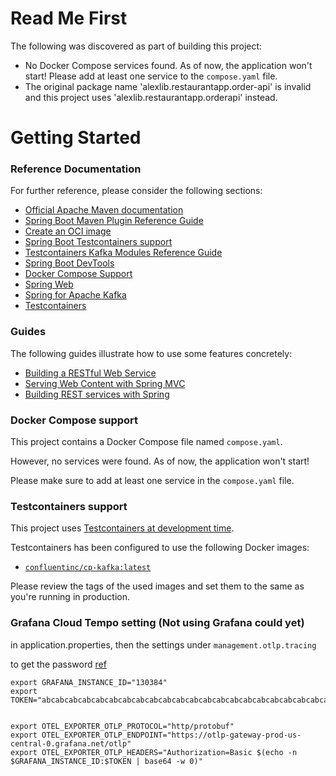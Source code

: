 # Read Me First
The following was discovered as part of building this project:

* No Docker Compose services found. As of now, the application won't start! Please add at least one service to the `compose.yaml` file.
* The original package name 'alexlib.restaurantapp.order-api' is invalid and this project uses 'alexlib.restaurantapp.orderapi' instead.

# Getting Started

### Reference Documentation
For further reference, please consider the following sections:

* [Official Apache Maven documentation](https://maven.apache.org/guides/index.html)
* [Spring Boot Maven Plugin Reference Guide](https://docs.spring.io/spring-boot/docs/3.2.0-RC2/maven-plugin/reference/html/)
* [Create an OCI image](https://docs.spring.io/spring-boot/docs/3.2.0-RC2/maven-plugin/reference/html/#build-image)
* [Spring Boot Testcontainers support](https://docs.spring.io/spring-boot/docs/3.2.0-RC2/reference/html/features.html#features.testing.testcontainers)
* [Testcontainers Kafka Modules Reference Guide](https://java.testcontainers.org/modules/kafka/)
* [Spring Boot DevTools](https://docs.spring.io/spring-boot/docs/3.2.0-RC2/reference/htmlsingle/index.html#using.devtools)
* [Docker Compose Support](https://docs.spring.io/spring-boot/docs/3.2.0-RC2/reference/htmlsingle/index.html#features.docker-compose)
* [Spring Web](https://docs.spring.io/spring-boot/docs/3.2.0-RC2/reference/htmlsingle/index.html#web)
* [Spring for Apache Kafka](https://docs.spring.io/spring-boot/docs/3.2.0-RC2/reference/htmlsingle/index.html#messaging.kafka)
* [Testcontainers](https://java.testcontainers.org/)

### Guides
The following guides illustrate how to use some features concretely:

* [Building a RESTful Web Service](https://spring.io/guides/gs/rest-service/)
* [Serving Web Content with Spring MVC](https://spring.io/guides/gs/serving-web-content/)
* [Building REST services with Spring](https://spring.io/guides/tutorials/rest/)

### Docker Compose support
This project contains a Docker Compose file named `compose.yaml`.

However, no services were found. As of now, the application won't start!

Please make sure to add at least one service in the `compose.yaml` file.

### Testcontainers support

This project uses [Testcontainers at development time](https://docs.spring.io/spring-boot/docs/3.2.0-RC2/reference/html/features.html#features.testing.testcontainers.at-development-time).

Testcontainers has been configured to use the following Docker images:

* [`confluentinc/cp-kafka:latest`](https://hub.docker.com/r/confluentinc/cp-kafka)

Please review the tags of the used images and set them to the same as you're running in production.

### Grafana Cloud Tempo setting (Not using Grafana could yet)
in application.properties, then the settings under `management.otlp.tracing`

to get the password [ref](https://grafana.com/docs/grafana-cloud/send-data/otlp/send-data-otlp/)

```agsl
export GRAFANA_INSTANCE_ID="130384"
export TOKEN="abcabcabcabcabcabcabcabcabcabcabcabcabcabcabcabcabcabcabcabcabcabcabcabcabcabcabcabcabcabcabcabc="


export OTEL_EXPORTER_OTLP_PROTOCOL="http/protobuf"
export OTEL_EXPORTER_OTLP_ENDPOINT="https://otlp-gateway-prod-us-central-0.grafana.net/otlp"
export OTEL_EXPORTER_OTLP_HEADERS="Authorization=Basic $(echo -n $GRAFANA_INSTANCE_ID:$TOKEN | base64 -w 0)"

```
